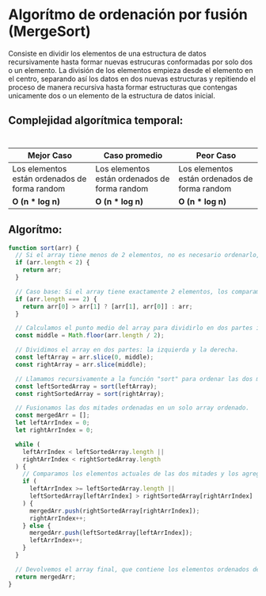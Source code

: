 # Algorítmo de ordenación por fusión (MergeSort)

Consiste en dividir los elementos de una estructura de datos recursivamente hasta formar nuevas estrucuras conformadas por solo dos o un elemento. La división de los elementos empieza desde el elemento en el centro, separando así los datos en dos nuevas estructuras y repitiendo el proceso de manera recursiva hasta formar estructuras que contengas unicamente dos o un elemento de la estructura de datos inicial.

##  Complejidad algorítmica temporal: <br><br>

| Mejor Caso | Caso promedio | Peor Caso |
| --- | --- | --- |
| Los elementos están ordenados de forma random | Los elementos están ordenados de forma random | Los elementos están ordenados de forma random
| <strong>O (n * log n)</strong> | <strong>O (n * log n)</strong>  | <strong>O (n * log n)</strong> |

## Algorítmo:

```js
function sort(arr) {
  // Si el array tiene menos de 2 elementos, no es necesario ordenarlo, así que devolvemos el array tal cual.
  if (arr.length < 2) {
    return arr;
  }

  // Caso base: Si el array tiene exactamente 2 elementos, los comparamos y los intercambiamos si es necesario.
  if (arr.length === 2) {
    return arr[0] > arr[1] ? [arr[1], arr[0]] : arr;
  }

  // Calculamos el punto medio del array para dividirlo en dos partes iguales.
  const middle = Math.floor(arr.length / 2);

  // Dividimos el array en dos partes: la izquierda y la derecha.
  const leftArray = arr.slice(0, middle);
  const rightArray = arr.slice(middle);

  // Llamamos recursivamente a la función "sort" para ordenar las dos mitades del array.
  const leftSortedArray = sort(leftArray);
  const rightSortedArray = sort(rightArray);

  // Fusionamos las dos mitades ordenadas en un solo array ordenado.
  const mergedArr = [];
  let leftArrIndex = 0;
  let rightArrIndex = 0;

  while (
    leftArrIndex < leftSortedArray.length ||
    rightArrIndex < rightSortedArray.length
  ) {
    // Comparamos los elementos actuales de las dos mitades y los agregamos al array final en orden ascendente.
    if (
      leftArrIndex >= leftSortedArray.length ||
      leftSortedArray[leftArrIndex] > rightSortedArray[rightArrIndex]
    ) {
      mergedArr.push(rightSortedArray[rightArrIndex]);
      rightArrIndex++;
    } else {
      mergedArr.push(leftSortedArray[leftArrIndex]);
      leftArrIndex++;
    }
  }

  // Devolvemos el array final, que contiene los elementos ordenados de manera ascendente.
  return mergedArr;
}

```